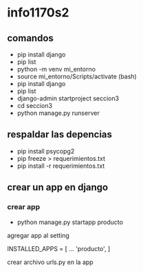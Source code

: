 # info1170s2 

## comandos
- pip install django
- pip list
- python -m venv mi_entorno
- source mi_entorno/Scripts/activate (bash)
- pip install django
- pip list
- django-admin startproject seccion3
- cd seccion3
- python manage.py runserver


## respaldar las depencias
- pip install psycopg2
- pip freeze > requerimientos.txt
- pip install -r requerimientos.txt

## crear un app en django
### crear app
- python manage.py startapp producto

agregar app al setting

INSTALLED_APPS = [
    ...
    'producto',
    ]

crear archivo urls.py en la app